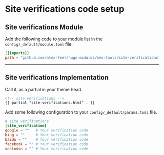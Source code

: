 # Site verifications code setup

## Site verifications Module

Add the following code to your module list in the `config/_default/module.toml` file.

```toml
[[imports]]
path = "github.com/alex-feel/hugo-modules/seo-tools/site-verifications"
```

<hr>

## Site verifications Implementation

Call it, as a partial in your theme head.

```html
<!-- site verifications -->
{{ partial "site-verifications.html" . }}
```

Add some following configuration to your `config/_default/params.toml` file.

```toml
# site verifications
[site_verification]
google = ""   # Your verification code
bing = ""     # Your verification code
baidu = ""    # Your verification code
facebook = "" # Your verification code
mastodon = "" # Your verification code
```
